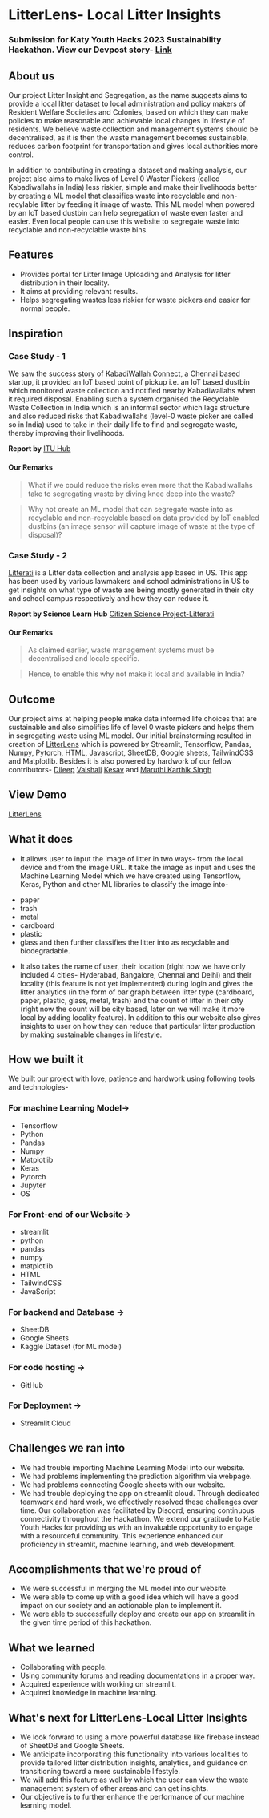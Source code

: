 # LitterLens- Local Litter Insights 

### Submission for Katy Youth Hacks 2023 Sustainability Hackathon. View our Devpost story- [Link](https://devpost.com/software/litter-insight-and-segregation)

## About us
Our project Litter Insight and Segregation, as the name suggests aims to provide a local litter dataset to local administration and policy makers of Resident Welfare Societies and Colonies, based on which they can make policies to make reasonable and achievable local changes in lifestyle of residents. We believe waste collection and management systems should be decentralised, as it is then the waste management becomes sustainable, reduces carbon footprint for transportation and gives local authorities more control.

In addition to contributing in creating a dataset and making analysis, our project also aims to make lives of Level 0 Waster Pickers (called Kabadiwallahs in India) less riskier, simple and make their livelihoods better by creating a ML model that classifies waste into recyclable and non-recylable litter by feeding it image of waste. This ML model when powered by an IoT based dustbin can help segregation of waste even faster and easier. Even local people can use this website to segregate waste into recyclable and non-recyclable waste bins.

## Features
- Provides portal for Litter Image Uploading and Analysis for litter distribution in their locality.
- It aims at providing relevant results.
- Helps segregating wastes less riskier for waste pickers and easier for normal people.

## Inspiration

### Case Study - 1
We saw the success story of [KabadiWallah Connect](https://www.kabadiwallaconnect.in/), a Chennai based startup, it provided an IoT based point of pickup i.e. an IoT based dustbin which monitored waste collection and notified nearby Kabadiwallahs when it required disposal. Enabling such a system organised the Recyclable Waste Collection in India which is an informal sector which lags structure and also reduced risks that Kabadiwallahs (level-0 waste picker are called so in India) used to take in their daily life to find and segregate waste, thereby improving their livelihoods.

**Report by** [ITU Hub](https://www.itu.int/hub/2021/07/indian-firms-digital-solution-for-urban-waste-pickers/)

#### Our Remarks
>What if we could reduce the risks even more that the Kabadiwallahs take to segregating waste by diving knee deep into the waste?

>Why not create an ML model that can segregate waste into as recyclable and non-recyclable based on data provided by IoT enabled dustbins (an image sensor will capture image of waste at the type of disposal)?

### Case Study - 2
[Litterati](https://www.litterati.org/) is a Litter data collection and analysis app based in US. This app has been used by various lawmakers and school administrations in US to get insights on what type of waste are being mostly generated in their city and school campus respectively and how they can reduce it.

**Report by Science Learn Hub** [Citizen Science Project-Litterati](https://www.sciencelearn.org.nz/resources/2752-litterati)

#### Our Remarks
>As claimed earlier, waste management systems must be decentralised and locale specific.

>Hence, to enable this why not make it local and available in India?

## Outcome
Our project aims at helping people make data informed life choices that are sustainable and also simplifies life of level 0 waste pickers and helps them in segregating waste using ML model. Our initial brainstorming resulted in creation of [LitterLens](https://litterlens.streamlit.app/) which is powered by Streamlit, Tensorflow, Pandas, Numpy, Pytorch, HTML, Javascript, SheetDB, Google sheets, TailwindCSS and Matplotlib. Besides it is also powered by hardwork of our fellow contributors- [Dileep](https://github.com/Dileep2608) [Vaishali](https://github.com/arcVaishali) [Kesav](https://github.com/kesavn-13/) and [Maruthi Karthik Singh](https://github.com/MaruthiSingh)  

## View Demo 
[LitterLens](https://litterlens.streamlit.app/) 

## What it does 
- It allows user to input the image of litter in two ways- from the local device and from the image URL. It take the image as input and uses the Machine Learning Model which we have created using Tensorflow, Keras, Python and other ML libraries to classify the image into-
 + paper
 + trash 
 + metal
 + cardboard 
 + plastic
 + glass 
and then further classifies the litter into as recyclable and biodegradable.
- It also takes the name of user, their location (right now we have only included 4 cities- Hyderabad, Bangalore, Chennai and Delhi) and their locality (this feature is not yet implemented) during login and gives the litter analytics (in the form of bar graph between litter type (cardboard, paper, plastic, glass, metal, trash) and the count of litter in their city (right now the count will be city based, later on we will make it more local by adding locality feature). In addition to this our website also gives insights to user on how they can reduce that particular litter production by making sustainable changes in lifestyle.

## How we built it
We built our project with love, patience and hardwork using following tools and technologies-
### For machine Learning Model->
 + Tensorflow 
 + Python 
 + Pandas
 + Numpy 
 + Matplotlib 
 + Keras 
 + Pytorch   
 + Jupyter 
 + OS
### For Front-end of our Website->
 + streamlit 
 + python
 + pandas
 + numpy 
 + matplotlib 
 + HTML 
 + TailwindCSS 
 +  JavaScript 
### For backend and Database -> 
 + SheetDB 
 + Google Sheets 
 + Kaggle Dataset (for ML model) 
### For code hosting -> 
 + GitHub 
###  For Deployment -> 
 + Streamlit Cloud

## Challenges we ran into 
- We had trouble importing Machine Learning Model into our website.
- We had problems implementing the prediction algorithm via webpage.
- We had problems connecting Google sheets with our website.
- We had trouble deploying the app on streamlit cloud.
Through dedicated teamwork and hard work, we effectively resolved these challenges over time. Our collaboration was facilitated by Discord, ensuring continuous connectivity throughout the Hackathon. We extend our gratitude to Katie Youth Hacks for providing us with an invaluable opportunity to engage with a resourceful community. This experience enhanced our proficiency in streamlit, machine learning, and web development.

## Accomplishments that we're proud of  
- We were successful in merging the ML model into our website. 
- We were able to come up with a good idea which will have a good impact on our society and an actionable plan to implement it. 
- We were able to successfully deploy and create our app on streamlit in the given time period of this hackathon. 

## What we learned 
- Collaborating with people.
- Using community forums and reading documentations in a proper way.
- Acquired experience with working on streamlit. 
- Acquired knowledge in machine learning.

## What's next for LitterLens-Local Litter Insights 
- We look forward to using a more powerful database like firebase instead of SheetDB and Google Sheets. 
- We anticipate incorporating this functionality into various localities to provide tailored litter distribution insights, analytics, and guidance on transitioning toward a more sustainable lifestyle.  
- We will add this feature as well by which the user can view the waste management system of other areas and can get insights. 
- Our objective is to further enhance the performance of our machine learning model.

